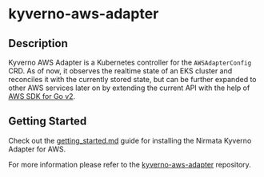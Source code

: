 # kyverno-aws-adapter

## Description

Kyverno AWS Adapter is a Kubernetes controller for the `AWSAdapterConfig` CRD. As of now, it observes the realtime state of an EKS cluster and reconciles it with the currently stored state, but can be further expanded to other AWS services later on by extending the current API with the help of [AWS SDK for Go v2](https://github.com/aws/aws-sdk-go-v2).

## Getting Started

Check out the [getting_started.md](https://github.com/nirmata/kyverno-aws-adapter/blob/main/docs/getting_started.md) guide for installing the Nirmata Kyverno Adapter for AWS.

For more information please refer to the [kyverno-aws-adapter](https://github.com/nirmata/kyverno-aws-adapter) repository.
